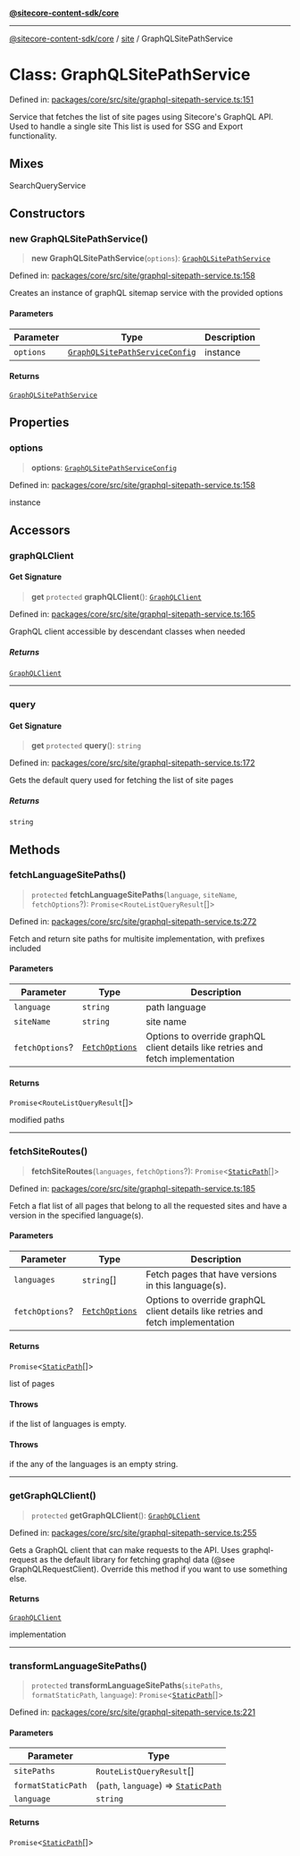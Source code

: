 [**@sitecore-content-sdk/core**](../../README.md)

***

[@sitecore-content-sdk/core](../../README.md) / [site](../README.md) / GraphQLSitePathService

# Class: GraphQLSitePathService

Defined in: [packages/core/src/site/graphql-sitepath-service.ts:151](https://github.com/Sitecore/content-sdk/blob/bfe672d212140ef15b86f850b9fb38de51521218/packages/core/src/site/graphql-sitepath-service.ts#L151)

Service that fetches the list of site pages using Sitecore's GraphQL API.
Used to handle a single site
This list is used for SSG and Export functionality.

## Mixes

SearchQueryService<PageListQueryResult>

## Constructors

### new GraphQLSitePathService()

> **new GraphQLSitePathService**(`options`): [`GraphQLSitePathService`](GraphQLSitePathService.md)

Defined in: [packages/core/src/site/graphql-sitepath-service.ts:158](https://github.com/Sitecore/content-sdk/blob/bfe672d212140ef15b86f850b9fb38de51521218/packages/core/src/site/graphql-sitepath-service.ts#L158)

Creates an instance of graphQL sitemap service with the provided options

#### Parameters

| Parameter | Type | Description |
| ------ | ------ | ------ |
| `options` | [`GraphQLSitePathServiceConfig`](../interfaces/GraphQLSitePathServiceConfig.md) | instance |

#### Returns

[`GraphQLSitePathService`](GraphQLSitePathService.md)

## Properties

### options

> **options**: [`GraphQLSitePathServiceConfig`](../interfaces/GraphQLSitePathServiceConfig.md)

Defined in: [packages/core/src/site/graphql-sitepath-service.ts:158](https://github.com/Sitecore/content-sdk/blob/bfe672d212140ef15b86f850b9fb38de51521218/packages/core/src/site/graphql-sitepath-service.ts#L158)

instance

## Accessors

### graphQLClient

#### Get Signature

> **get** `protected` **graphQLClient**(): [`GraphQLClient`](../../index/interfaces/GraphQLClient.md)

Defined in: [packages/core/src/site/graphql-sitepath-service.ts:165](https://github.com/Sitecore/content-sdk/blob/bfe672d212140ef15b86f850b9fb38de51521218/packages/core/src/site/graphql-sitepath-service.ts#L165)

GraphQL client accessible by descendant classes when needed

##### Returns

[`GraphQLClient`](../../index/interfaces/GraphQLClient.md)

***

### query

#### Get Signature

> **get** `protected` **query**(): `string`

Defined in: [packages/core/src/site/graphql-sitepath-service.ts:172](https://github.com/Sitecore/content-sdk/blob/bfe672d212140ef15b86f850b9fb38de51521218/packages/core/src/site/graphql-sitepath-service.ts#L172)

Gets the default query used for fetching the list of site pages

##### Returns

`string`

## Methods

### fetchLanguageSitePaths()

> `protected` **fetchLanguageSitePaths**(`language`, `siteName`, `fetchOptions`?): `Promise`\<`RouteListQueryResult`[]\>

Defined in: [packages/core/src/site/graphql-sitepath-service.ts:272](https://github.com/Sitecore/content-sdk/blob/bfe672d212140ef15b86f850b9fb38de51521218/packages/core/src/site/graphql-sitepath-service.ts#L272)

Fetch and return site paths for multisite implementation, with prefixes included

#### Parameters

| Parameter | Type | Description |
| ------ | ------ | ------ |
| `language` | `string` | path language |
| `siteName` | `string` | site name |
| `fetchOptions`? | [`FetchOptions`](../../client/type-aliases/FetchOptions.md) | Options to override graphQL client details like retries and fetch implementation |

#### Returns

`Promise`\<`RouteListQueryResult`[]\>

modified paths

***

### fetchSiteRoutes()

> **fetchSiteRoutes**(`languages`, `fetchOptions`?): `Promise`\<[`StaticPath`](../../index/type-aliases/StaticPath.md)[]\>

Defined in: [packages/core/src/site/graphql-sitepath-service.ts:185](https://github.com/Sitecore/content-sdk/blob/bfe672d212140ef15b86f850b9fb38de51521218/packages/core/src/site/graphql-sitepath-service.ts#L185)

Fetch a flat list of all pages that belong to all the requested sites and have a
version in the specified language(s).

#### Parameters

| Parameter | Type | Description |
| ------ | ------ | ------ |
| `languages` | `string`[] | Fetch pages that have versions in this language(s). |
| `fetchOptions`? | [`FetchOptions`](../../client/type-aliases/FetchOptions.md) | Options to override graphQL client details like retries and fetch implementation |

#### Returns

`Promise`\<[`StaticPath`](../../index/type-aliases/StaticPath.md)[]\>

list of pages

#### Throws

if the list of languages is empty.

#### Throws

if the any of the languages is an empty string.

***

### getGraphQLClient()

> `protected` **getGraphQLClient**(): [`GraphQLClient`](../../index/interfaces/GraphQLClient.md)

Defined in: [packages/core/src/site/graphql-sitepath-service.ts:255](https://github.com/Sitecore/content-sdk/blob/bfe672d212140ef15b86f850b9fb38de51521218/packages/core/src/site/graphql-sitepath-service.ts#L255)

Gets a GraphQL client that can make requests to the API. Uses graphql-request as the default
library for fetching graphql data (@see GraphQLRequestClient). Override this method if you
want to use something else.

#### Returns

[`GraphQLClient`](../../index/interfaces/GraphQLClient.md)

implementation

***

### transformLanguageSitePaths()

> `protected` **transformLanguageSitePaths**(`sitePaths`, `formatStaticPath`, `language`): `Promise`\<[`StaticPath`](../../index/type-aliases/StaticPath.md)[]\>

Defined in: [packages/core/src/site/graphql-sitepath-service.ts:221](https://github.com/Sitecore/content-sdk/blob/bfe672d212140ef15b86f850b9fb38de51521218/packages/core/src/site/graphql-sitepath-service.ts#L221)

#### Parameters

| Parameter | Type |
| ------ | ------ |
| `sitePaths` | `RouteListQueryResult`[] |
| `formatStaticPath` | (`path`, `language`) => [`StaticPath`](../../index/type-aliases/StaticPath.md) |
| `language` | `string` |

#### Returns

`Promise`\<[`StaticPath`](../../index/type-aliases/StaticPath.md)[]\>
